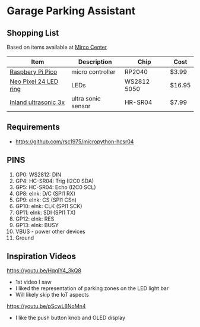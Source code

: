 # Garage Parking Assistant

## Shopping List

Based on items available at [Mirco Center](https://www.microcenter.com "Micro Center's Homepage")

| Item | Description | Chip | Cost
| --- | --- | --- | --- |
| [Raspbery Pi Pico](https://www.microcenter.com/product/661033/raspberry-pi-pico-microcontroller-development-board) | micro controller | RP2040 | $3.99 |
| [Neo Pixel 24 LED ring](https://www.microcenter.com/product/655088/adafruit-industries-neopixel-ring-24-x-5050-rgb-led) | LEDs | WS2812 5050 | $16.95 |
| [Inland ultrasonic 3x](https://www.microcenter.com/product/613881/inland-hr-sr04-blue-ultrasonic-module-3-pack) | ultra sonic sensor | HR-SR04 | $7.99 |

## Requirements

 - https://github.com/rsc1975/micropython-hcsr04


## PINS

1. GP0: WS2812: DIN
6. GP4: HC-SR04: Trig (I2C0 SDA)
7. GP5: HC-SR04: Echo (I2C0 SCL)
11. GP8: eInk: D/C (SPI1 RX)
12. GP9: eInk: CS  (SPI1 CSn)
14. GP10: eInk: CLK  (SPI1 SCK)
15. GP11: eInk: SDI (SPI1 TX) 
16. GP12: eInk: RES
17. GP13: eInk: BUSY
40. VBUS - power other devices
38. Ground


## Inspiration Videos

https://youtu.be/HqqlY4_3kQ8

 - 1st video I saw
 - I liked the representation of parking zones on the LED light bar
 - Will likely skip the IoT aspects

https://youtu.be/pScwL8NoMn4

 - I like the push button knob and OLED display
